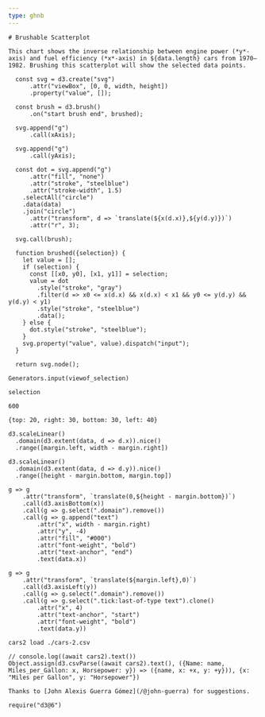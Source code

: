 ```yaml
---
type: ghnb
---
```


```{md}
# Brushable Scatterplot

This chart shows the inverse relationship between engine power (*y*-axis) and fuel efficiency (*x*-axis) in ${data.length} cars from 1970–1982. Brushing this scatterplot will show the selected data points.
```

```{js#viewof selection}(inputs=d3;width;height;xAxis;yAxis;data;x;y)
  const svg = d3.create("svg")
      .attr("viewBox", [0, 0, width, height])
      .property("value", []);

  const brush = d3.brush()
      .on("start brush end", brushed);

  svg.append("g")
      .call(xAxis);

  svg.append("g")
      .call(yAxis);

  const dot = svg.append("g")
      .attr("fill", "none")
      .attr("stroke", "steelblue")
      .attr("stroke-width", 1.5)
    .selectAll("circle")
    .data(data)
    .join("circle")
      .attr("transform", d => `translate(${x(d.x)},${y(d.y)})`)
      .attr("r", 3);

  svg.call(brush);

  function brushed({selection}) {
    let value = [];
    if (selection) {
      const [[x0, y0], [x1, y1]] = selection;
      value = dot
        .style("stroke", "gray")
        .filter(d => x0 <= x(d.x) && x(d.x) < x1 && y0 <= y(d.y) && y(d.y) < y1)
        .style("stroke", "steelblue")
        .data();
    } else {
      dot.style("stroke", "steelblue");
    }
    svg.property("value", value).dispatch("input");
  }

  return svg.node();
```
```{js#selection}(inputs=Generators;viewof selection)
Generators.input(viewof_selection)
```
```{js}(inputs=selection)
selection
```

```{js#height}
600
```
```{js#margin}
{top: 20, right: 30, bottom: 30, left: 40}
```
```{js#x}(inputs=d3;data;margin;width)
d3.scaleLinear()
  .domain(d3.extent(data, d => d.x)).nice()
  .range([margin.left, width - margin.right])
```

```{js#y}(inputs=d3;data;height;margin)
d3.scaleLinear()
  .domain(d3.extent(data, d => d.y)).nice()
  .range([height - margin.bottom, margin.top])
```

```{js#xAxis}(inputs=height;margin;d3;x;width;data)
g => g
    .attr("transform", `translate(0,${height - margin.bottom})`)
    .call(d3.axisBottom(x))
    .call(g => g.select(".domain").remove())
    .call(g => g.append("text")
        .attr("x", width - margin.right)
        .attr("y", -4)
        .attr("fill", "#000")
        .attr("font-weight", "bold")
        .attr("text-anchor", "end")
        .text(data.x))
```

```{js#yAxis}(inputs=margin;d3;y;data)
g => g
    .attr("transform", `translate(${margin.left},0)`)
    .call(d3.axisLeft(y))
    .call(g => g.select(".domain").remove())
    .call(g => g.select(".tick:last-of-type text").clone()
        .attr("x", 4)
        .attr("text-anchor", "start")
        .attr("font-weight", "bold")
        .text(data.y))
```

```{imports}
cars2 load ./cars-2.csv
```

```{js#data}(inputs=d3;cars2)
// console.log((await cars2).text())
Object.assign(d3.csvParse((await cars2).text(), ({Name: name, Miles_per_Gallon: x, Horsepower: y}) => ({name, x: +x, y: +y})), {x: "Miles per Gallon", y: "Horsepower"})
```

```{md}
Thanks to [John Alexis Guerra Gómez](/@john-guerra) for suggestions.
```

```{js#d3}(inputs=require)
require("d3@6")
```